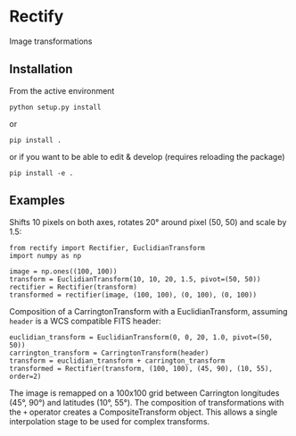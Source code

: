 # Rectify

Image transformations

## Installation

From the active environment

    python setup.py install

or

    pip install .

or if you want to be able to edit & develop (requires reloading the package)

    pip install -e .


## Examples

Shifts 10 pixels on both axes, rotates 20° around pixel (50, 50) and scale by 1.5:

    from rectify import Rectifier, EuclidianTransform
    import numpy as np

    image = np.ones((100, 100))
    transform = EuclidianTransform(10, 10, 20, 1.5, pivot=(50, 50))
    rectifier = Rectifier(transform)
    transformed = rectifier(image, (100, 100), (0, 100), (0, 100)) 

Composition of a CarringtonTransform with a EuclidianTransform, assuming ``header`` is a WCS compatible FITS header:

    euclidian_transform = EuclidianTransform(0, 0, 20, 1.0, pivot=(50, 50))
    carrington_transform = CarringtonTransform(header)
    transform = euclidian_transform + carrington_transform
    transformed = Rectifier(transform, (100, 100), (45, 90), (10, 55), order=2)

The image is remapped on a 100x100 grid between Carrington longitudes (45°, 90°) and latitudes (10°, 55°). The composition of transformations with the ``+`` operator creates a CompositeTransform object. This allows a single interpolation stage to be used for complex transforms.

